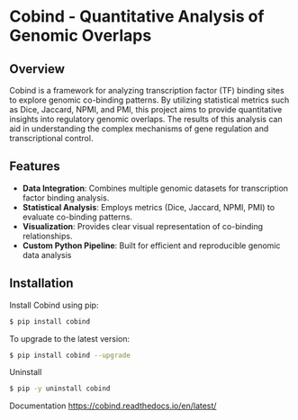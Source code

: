 # Cobind - Quantitative Analysis of Genomic Overlaps

## Overview

Cobind is a framework for analyzing transcription factor (TF) binding sites to explore genomic co-binding patterns. By utilizing statistical metrics such as Dice, Jaccard, NPMI, and PMI, this project aims to provide quantitative insights into regulatory genomic overlaps. The results of this analysis can aid in understanding the complex mechanisms of gene regulation and transcriptional control.

## Features

- **Data Integration**: Combines multiple genomic datasets for transcription factor binding analysis.
- **Statistical Analysis**: Employs metrics (Dice, Jaccard, NPMI, PMI) to evaluate co-binding patterns.
- **Visualization**: Provides clear visual representation of co-binding relationships.
- **Custom Python Pipeline**: Built for efficient and reproducible genomic data analysis

## Installation

Install Cobind using pip:
```bash
$ pip install cobind
```
To upgrade to the latest version:
```bash
$ pip install cobind --upgrade
```
Uninstall
```bash
$ pip -y uninstall cobind
```
Documentation
https://cobind.readthedocs.io/en/latest/

